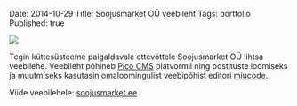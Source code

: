 Date: 2014-10-29
Title: Soojusmarket OÜ veebileht
Tags: portfolio
Published: true

![](https://dl.dropboxusercontent.com/u/36271555/scriptogram/2015.10.29.soojusmarket.jpg)

Tegin küttesüsteeme paigaldavale ettevõttele Soojusmarket OÜ lihtsa veebilehe. Veebileht põhineb [Pico CMS](http://picocms.org/)
platvormil ning postituste loomiseks ja muutmiseks kasutasin omaloomingulist veebipõhist
editori [miucode](https://github.com/sookoll/miucode).

Viide veebilehele: [soojusmarket.ee](http://www.soojusmarket.ee/)
